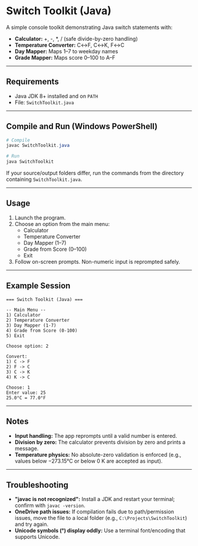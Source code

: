 # Switch Toolkit (Java)

A simple console toolkit demonstrating Java switch statements with:

- **Calculator:** +, -, *, / (safe divide-by-zero handling)
- **Temperature Converter:** C↔F, C↔K, F↔C
- **Day Mapper:** Maps 1–7 to weekday names
- **Grade Mapper:** Maps score 0–100 to A–F

---

## Requirements

- Java JDK 8+ installed and on `PATH`
- File: `SwitchToolkit.java`

---

## Compile and Run (Windows PowerShell)

```powershell
# Compile
javac SwitchToolkit.java

# Run
java SwitchToolkit
```

If your source/output folders differ, run the commands from the directory containing `SwitchToolkit.java`.

---

## Usage

1. Launch the program.
2. Choose an option from the main menu:
   - Calculator
   - Temperature Converter
   - Day Mapper (1–7)
   - Grade from Score (0–100)
   - Exit
3. Follow on-screen prompts. Non-numeric input is reprompted safely.

---

## Example Session

```
=== Switch Toolkit (Java) ===

-- Main Menu --
1) Calculator
2) Temperature Converter
3) Day Mapper (1-7)
4) Grade from Score (0-100)
5) Exit

Choose option: 2

Convert:
1) C -> F
2) F -> C
3) C -> K
4) K -> C

Choose: 1
Enter value: 25
25.0°C = 77.0°F
```

---

## Notes

- **Input handling:** The app reprompts until a valid number is entered.
- **Division by zero:** The calculator prevents division by zero and prints a message.
- **Temperature physics:** No absolute-zero validation is enforced (e.g., values below −273.15°C or below 0 K are accepted as input).

---

## Troubleshooting

- **"javac is not recognized":** Install a JDK and restart your terminal; confirm with `javac -version`.
- **OneDrive path issues:** If compilation fails due to path/permission issues, move the file to a local folder (e.g., `C:\Projects\SwitchToolkit`) and try again.
- **Unicode symbols (°) display oddly:** Use a terminal font/encoding that supports Unicode.
